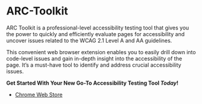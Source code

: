 # ARC-Toolkit

ARC Toolkit is a professional-level accessibility testing tool that gives you the power to quickly and efficiently evaluate pages for accessibility and uncover issues related to the WCAG 2.1 Level A and AA guidelines.

This convenient web browser extension enables you to easily drill down into code-level issues and gain in-depth insight into the accessibility of the page. It’s a must-have tool to identify and address crucial accessibility issues.

**Get Started With Your New Go-To Accessibility Testing Tool _Today_!**

* [Chrome Web Store](https://chrome.google.com/webstore/detail/arc-toolkit/chdkkkccnlfncngelccgbgfmjebmkmce)
